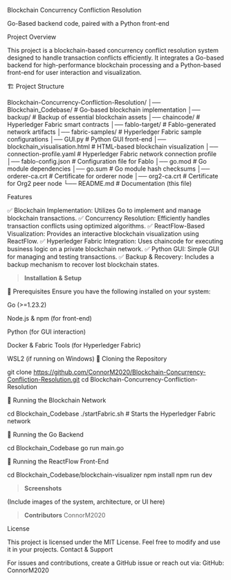 Blockchain Concurrency Confliction Resolution

Go-Based backend code, paired with a Python front-end

Project Overview

This project is a blockchain-based concurrency conflict resolution system designed to handle transaction conflicts efficiently. It integrates a Go-based backend for high-performance blockchain processing and a Python-based front-end for user interaction and visualization.

🏗 Project Structure

Blockchain-Concurrency-Confliction-Resolution/
│── Blockchain_Codebase/      # Go-based blockchain implementation
│── backup/                   # Backup of essential blockchain assets
│── chaincode/                 # Hyperledger Fabric smart contracts
│── fablo-target/              # Fablo-generated network artifacts
│── fabric-samples/            # Hyperledger Fabric sample configurations
│── GUI.py                     # Python GUI front-end
│── blockchain_visualisation.html  # HTML-based blockchain visualization
│── connection-profile.yaml     # Hyperledger Fabric network connection profile
│── fablo-config.json           # Configuration file for Fablo
│── go.mod                      # Go module dependencies
│── go.sum                      # Go module hash checksums
│── orderer-ca.crt              # Certificate for orderer node
│── org2-ca.crt                 # Certificate for Org2 peer node
└── README.md                   # Documentation (this file)

Features

✅ Blockchain Implementation: Utilizes Go to implement and manage blockchain transactions.
✅ Concurrency Resolution: Efficiently handles transaction conflicts using optimized algorithms.
✅ ReactFlow-Based Visualization: Provides an interactive blockchain visualization using ReactFlow.
✅ Hyperledger Fabric Integration: Uses chaincode for executing business logic on a private blockchain network.
✅ Python GUI: Simple GUI for managing and testing transactions.
✅ Backup & Recovery: Includes a backup mechanism to recover lost blockchain states.

> **Installation & Setup**

🔹 Prerequisites
Ensure you have the following installed on your system:

Go (>=1.23.2)

Node.js & npm (for front-end)

Python (for GUI interaction)

Docker & Fabric Tools (for Hyperledger Fabric)

WSL2 (if running on Windows)
🔹 Cloning the Repository

git clone https://github.com/ConnorM2020/Blockchain-Concurrency-Confliction-Resolution.git
cd Blockchain-Concurrency-Confliction-Resolution

🔹 Running the Blockchain Network

cd Blockchain_Codebase
./startFabric.sh   # Starts the Hyperledger Fabric network

🔹 Running the Go Backend

cd Blockchain_Codebase
go run main.go

🔹 Running the ReactFlow Front-End

cd Blockchain_Codebase/blockchain-visualizer
npm install
npm run dev

> **Screenshots**

(Include images of the system, architecture, or UI here)

> **Contributors**
ConnorM2020 

License

This project is licensed under the MIT License. Feel free to modify and use it in your projects.
Contact & Support

For issues and contributions, create a GitHub issue or reach out via: 
GitHub: ConnorM2020
